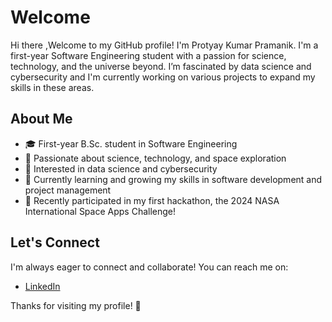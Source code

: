 # Welcome

Hi there ,Welcome to my GitHub profile! I'm Protyay Kumar Pramanik. I'm a first-year Software Engineering student with a passion for science, technology, and the universe beyond. I’m fascinated by data science and cybersecurity and I'm currently working on various projects to expand my skills in these areas.

## About Me

- 🎓 First-year B.Sc. student in Software Engineering
- 🚀 Passionate about science, technology, and space exploration
- 🔐 Interested in data science and cybersecurity
- 🌱 Currently learning and growing my skills in software development and project management
- 🤖 Recently participated in my first hackathon, the 2024 NASA International Space Apps Challenge!


## Let's Connect
I'm always eager to connect and collaborate! You can reach me on:
- [LinkedIn](https://www.linkedin.com/in/protyay-kumar-pramanik) 


Thanks for visiting my profile! 🌠
